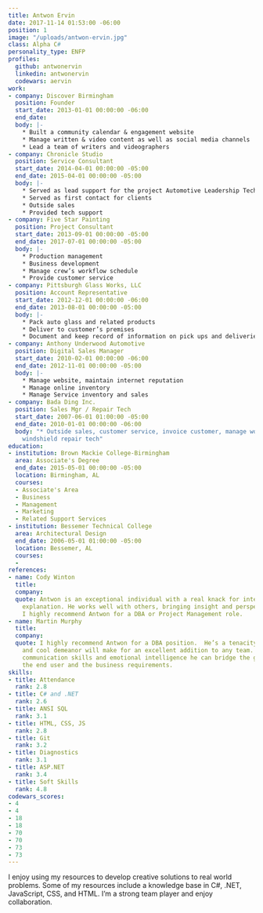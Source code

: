 ```yaml
---
title: Antwon Ervin
date: 2017-11-14 01:53:00 -06:00
position: 1
image: "/uploads/antwon-ervin.jpg"
class: Alpha C#
personality_type: ENFP
profiles:
  github: antwonervin
  linkedin: antwonervin
  codewars: aervin
work:
- company: Discover Birmingham
  position: Founder
  start_date: 2013-01-01 00:00:00 -06:00
  end_date: 
  body: |-
    * Built a community calendar & engagement website
    * Manage written & video content as well as social media channels
    * Lead a team of writers and videographers
- company: Chronicle Studio
  position: Service Consultant
  start_date: 2014-04-01 00:00:00 -05:00
  end_date: 2015-04-01 00:00:00 -05:00
  body: |-
    * Served as lead support for the project Automotive Leadership Technology
    * Served as first contact for clients
    * Outside sales
    * Provided tech support
- company: Five Star Painting
  position: Project Consultant
  start_date: 2013-09-01 00:00:00 -05:00
  end_date: 2017-07-01 00:00:00 -05:00
  body: |-
    * Production management
    * Business development
    * Manage crew’s workflow schedule
    * Provide customer service
- company: Pittsburgh Glass Works, LLC
  position: Account Representative
  start_date: 2012-12-01 00:00:00 -06:00
  end_date: 2013-08-01 00:00:00 -05:00
  body: |-
    * Pack auto glass and related products
    * Deliver to customer’s premises
    * Document and keep record of information on pick ups and deliveries, automobile mileage, fuel costs and any problems encountered
- company: Anthony Underwood Automotive
  position: Digital Sales Manager
  start_date: 2010-02-01 00:00:00 -06:00
  end_date: 2012-11-01 00:00:00 -05:00
  body: |-
    * Manage website, maintain internet reputation
    * Manage online inventory
    * Manage Service inventory and sales
- company: Bada Ding Inc.
  position: Sales Mgr / Repair Tech
  start_date: 2007-06-01 01:00:00 -05:00
  end_date: 2010-01-01 00:00:00 -06:00
  body: "* Outside sales, customer service, invoice customer, manage work flow, dispatch,
    windshield repair tech"
education:
- institution: Brown Mackie College-Birmingham
  area: Associate's Degree
  end_date: 2015-05-01 00:00:00 -05:00
  location: Birmingham, AL
  courses:
  - Associate's Area
  - Business
  - Management
  - Marketing
  - Related Support Services
- institution: Bessemer Technical College
  area: Architectural Design
  end_date: 2006-05-01 01:00:00 -05:00
  location: Bessemer, AL
  courses:
  - 
references:
- name: Cody Winton
  title: 
  company: 
  quote: Antwon is an exceptional individual with a real knack for interaction and
    explanation. He works well with others, bringing insight and perspective to problems.
    I highly recommend Antwon for a DBA or Project Management role.
- name: Martin Murphy
  title: 
  company: 
  quote: I highly recommend Antwon for a DBA position.  He’s a tenacity with problems
    and cool demeanor will make for an excellent addition to any team.  With natural
    communication skills and emotional intelligence he can bridge the gap between
    the end user and the business requirements.
skills:
- title: Attendance
  rank: 2.8
- title: C# and .NET
  rank: 2.6
- title: ANSI SQL
  rank: 3.1
- title: HTML, CSS, JS
  rank: 2.8
- title: Git
  rank: 3.2
- title: Diagnostics
  rank: 3.1
- title: ASP.NET
  rank: 3.4
- title: Soft Skills
  rank: 4.8
codewars_scores:
- 4
- 4
- 18
- 18
- 70
- 70
- 73
- 73
---
```


I enjoy using my resources to develop creative solutions to real world problems. Some of my resources include a knowledge base in C#, .NET, JavaScript, CSS, and HTML. I’m a strong team player and enjoy collaboration.
